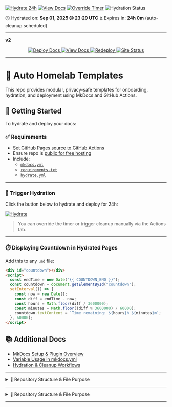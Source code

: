 [![Hydrate 24h](https://img.shields.io/badge/Hydrate-24h-blue)](/.github/workflows/hydrate.yml)
[![View Docs](https://img.shields.io/badge/View-Temporary%20Docs-green)](https://anguy079.github.io/auto-homelab/)
[![Override Timer](https://img.shields.io/badge/Override-Timer-orange)](/.github/workflows/hydrate.yml)
![Hydration Status](https://github.com/anguy079/auto-homelab/actions/workflows/hydrate.yml/badge.svg)

🕒 Hydrated on: **Sep 01, 2025 @ 23:29 UTC**
⏳ Expires in: **24h 0m** (auto-cleanup scheduled)

---

**v2**

<p align="center">

  <a href="/.github/workflows/hydrate.yml" title="Build and publish the documentation site for 24 hours">
    <img src="https://img.shields.io/badge/Deploy-Docs-blue?style=for-the-badge" alt="Deploy Docs">
  </a>

  <a href="https://anguy079.github.io/auto-homelab/" title="Open the current live documentation site">
    <img src="https://img.shields.io/badge/View-Docs-green?style=for-the-badge" alt="View Docs">
  </a>

  <a href="/.github/workflows/hydrate.yml" title="Rebuild and reset the documentation site timer">
    <img src="https://img.shields.io/badge/Redeploy-orange?style=for-the-badge" alt="Redeploy">
  </a>

  <a href="https://github.com/anguy079/auto-homelab/actions/workflows/hydrate.yml" title="Current deployment status of the documentation site">
    <img src="https://img.shields.io/github/actions/workflow/status/anguy079/auto-homelab/hydrate.yml?label=Site%20Status&logo=github&style=for-the-badge" alt="Site Status">
  </a>

</p>

---

# 🧪 Auto Homelab Templates

This repo provides modular, privacy-safe templates for onboarding, hydration, and deployment using MkDocs and GitHub Actions.

## 🧪 Getting Started

To hydrate and deploy your docs:

### ✅ Requirements

- [Set GitHub Pages source to GitHub Actions](https://github.com/anguy079/auto-homelab/settings/pages)
- Ensure repo is [public for free hosting](https://github.com/anguy079/auto-homelab)
- Include:
  - [`mkdocs.yml`](./mkdocs.yml)
  - [`requirements.txt`](./requirements.txt)
  - [`hydrate.yml`](./.github/workflows/hydrate.yml)

---

### 🚀 Trigger Hydration

Click the button below to hydrate and deploy for 24h:

[![Hydrate](https://img.shields.io/badge/Hydrate-24h-blue)](https://github.com/anguy079/auto-homelab/actions/workflows/hydrate.yml)

> You can override the timer or trigger cleanup manually via the Actions tab.

---

### ⏱️ Displaying Countdown in Hydrated Pages

Add this to any `.md` file:

```html
<div id="countdown"></div>
<script>
  const endTime = new Date("{{ COUNTDOWN_END }}");
  const countdown = document.getElementById("countdown");
  setInterval(() => {
    const now = new Date();
    const diff = endTime - now;
    const hours = Math.floor(diff / 3600000);
    const minutes = Math.floor((diff % 3600000) / 60000);
    countdown.textContent = `Time remaining: ${hours}h ${minutes}m`;
  }, 60000);
</script>
```

## 📚 Additional Docs

- [MkDocs Setup & Plugin Overview](docs/mkdocs/mkdocs-overview.md)
- [Variable Usage in mkdocs.yml](docs/mkdocs/mkdocs-variables.md)
- [Hydration & Cleanup Workflows](docs/mkdocs/mkdocs-workflows.md)

---

<details><summary>📂 Repository Structure & File Purpose</summary>

auto-homelab/
├── [.github/](.github "GitHub-specific configuration")  
│   └── [workflows/](.github/workflows "CI/CD automation workflows")  
│       ├── [cleanup.yml](.github/workflows/cleanup.yml "Scheduled cleanup of hydrated docs")  
│       └── [hydrate.yml](.github/workflows/hydrate.yml "Builds & deploys docs for 24h preview")  
├── [docs/](docs "Documentation source files")  
│   ├── [github-template-forking.md](docs/github-template-forking.md "Guide for forking & onboarding")  
│   ├── [mkdocs-overview.md](docs/mkdocs-overview.md "MkDocs setup & usage overview")  
│   ├── [mkdocs-plugins.md](docs/mkdocs-plugins.md "Plugin list & configuration notes")  
│   ├── [mkdocs-variables.md](docs/mkdocs-variables.md "Variable usage in mkdocs.yml")  
│   ├── [mkdocs-workflows.md](docs/mkdocs-workflows.md "Hydration & cleanup workflow details")  
│   ├── [sync-guide.md](docs/sync-guide.md "Repo sync & update instructions")  
│   └── [index.md](docs/index.md "Docs landing page")  
├── [services/](services "Service-specific docs/configs")  
│   └── [radarr/](services/radarr "Radarr service documentation")  
├── [stylesheets/](stylesheets "Custom CSS for MkDocs theme")  
│   └── [extra.css](stylesheets/extra.css "Overrides & visual tweaks")  
├── [tmp/](tmp "Temporary build artifacts (ignored in CI)")  
├── [overrides/](overrides "MkDocs theme overrides")  
│   └── [.icons/](overrides/.icons "Custom SVG icons for services")  
│       ├── [plex.svg](overrides/.icons/plex.svg "Plex service icon")  
│       ├── [radarr.svg](overrides/.icons/radarr.svg "Radarr service icon")  
│       └── [sonarr.svg](overrides/.icons/sonarr.svg "Sonarr service icon")  
├── [scripts/](scripts "Python automation scripts")  
│   ├── [__init__.py](scripts/__init__.py "Marks scripts as a package")  
│   ├── [gen_docs.py](scripts/gen_docs.py "Generates base documentation")  
│   ├── [gen_hydrated_docs.py](scripts/gen_hydrated_docs.py "Generates hydrated (preview) docs")  
│   ├── [gen_index.py](scripts/gen_index.py "Builds index.md dynamically")  
│   ├── [gen_nav.py](scripts/gen_nav.py "Generates navigation structure")  
│   └── [gen_service_docs.py](scripts/gen_service_docs.py "Creates service-specific docs")  
├── [README.md](README.md "Project overview & usage instructions")  
├── [mkdocs.yml](mkdocs.yml "MkDocs configuration file")  
└── [requirements.txt](requirements.txt "Pinned Python dependencies for reproducibility")

</details>

---

<details><summary>📂 Repository Structure & File Purpose</summary>

<!-- REPO-TREE:START -->
<!-- REPO-TREE:END -->

</details>

---
